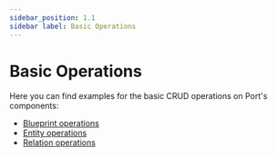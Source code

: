 ```yaml
---
sidebar_position: 1.1
sidebar label: Basic Operations
---
```


# Basic Operations

Here you can find examples for the basic CRUD operations on Port's components:

- [Blueprint operations](./blueprints-operations.md)
- [Entity operations](./entity-operations.md)
- [Relation operations](./relations.md)